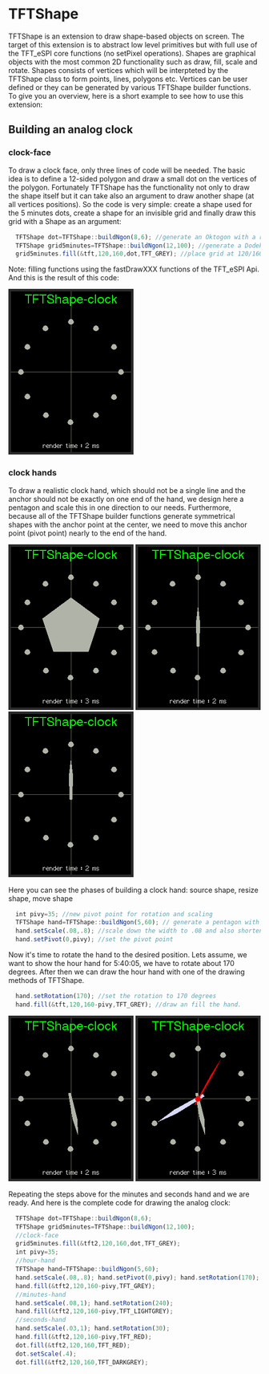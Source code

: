 # TFTShape
TFTShape is an extension  to draw shape-based objects on screen. The target of this extension is to abstract low level primitives but with full use of the TFT_eSPI core functions (no setPixel operations). Shapes are graphical objects with the most common 2D functionality such as draw, fill, scale and rotate. Shapes consists of vertices which will be interpteted by the TFTShape class to form points, lines, polygons etc. Vertices can be user defined or they can be generated by various TFTShape  builder functions. To give you an overview, here is a short example to see how to use this extension:
## Building an analog clock
### clock-face
To draw a clock face, only three lines of code will be needed. The basic idea is to define a 12-sided polygon and draw a small dot on the vertices of the polygon. Fortunately TFTShape has the functionality not only to draw the shape itself but it can take also an argument to draw another shape (at all vertices positions). So the code is very simple: create a shape used for the 5 minutes dots, create a shape for an invisible grid and finally draw this grid with a Shape as an argument:
```javascript
  TFTShape dot=TFTShape::buildNgon(8,6); //generate an Oktogon with a radius of 6 
  TFTShape grid5minutes=TFTShape::buildNgon(12,100); //generate a Dodekagon with a radius of 100
  grid5minutes.fill(&tft,120,160,dot,TFT_GREY); //place grid at 120/160 and draw/fill all vertices with the dot-shape 

```
Note: filling functions using the  fastDrawXXX functions of the TFT_eSPI Api.
And this is the result of this code:

![clock-face](images/screenshot_4571.png)
### clock hands
To draw a realistic clock hand, which should not be a single line and the anchor should not be exactly on one end of the hand, we design here a pentagon and scale this in one direction to our needs. Furthermore, because all of the TFTShape builder functions generate symmetrical shapes with the anchor point at the center, we need to move this anchor point (pivot point) nearly to the end of the hand.

![clock-face](images/screenshot_4552.png) ![clock-face](images/screenshot_4560.png) ![clock-face](images/screenshot_4551.png)

Here you can see the phases of building a clock hand: source shape, resize shape, move shape

```javascript
  int pivy=35; //new pivot point for rotation and scaling
  TFTShape hand=TFTShape::buildNgon(5,60); // generate a pentagon with a radius of 60
  hand.setScale(.08,.8); //scale down the width to .08 and also shorten the hand  with a facor of .8
  hand.setPivot(0,pivy); //set the pivot point
```
Now it's time to rotate the hand to the desired position. Lets assume, we want to show the hour hand for 5:40:05, we have to rotate about 170 degrees. After then we can draw the hour hand with one of the drawing methods of TFTShape.
```javascript
  hand.setRotation(170); //set the rotation to 170 degrees 
  hand.fill(&tft,120,160-pivy,TFT_GREY); //draw an fill the hand. 
```
![clock-face](images/screenshot_4547.png)  ![clock-face](images/screenshot_4578.png)

Repeating the steps above for the minutes and seconds hand and we are ready. And here is the complete code for drawing the analog clock:
```javascript
  TFTShape dot=TFTShape::buildNgon(8,6);
  TFTShape grid5minutes=TFTShape::buildNgon(12,100);
  //clock-face 
  grid5minutes.fill(&tft2,120,160,dot,TFT_GREY);
  int pivy=35;
  //hour-hand
  TFTShape hand=TFTShape::buildNgon(5,60);
  hand.setScale(.08,.8); hand.setPivot(0,pivy); hand.setRotation(170);
  hand.fill(&tft2,120,160-pivy,TFT_GREY);
  //minutes-hand
  hand.setScale(.08,1); hand.setRotation(240);
  hand.fill(&tft2,120,160-pivy,TFT_LIGHTGREY);
  //seconds-hand
  hand.setScale(.03,1); hand.setRotation(30); 
  hand.fill(&tft2,120,160-pivy,TFT_RED);
  dot.fill(&tft2,120,160,TFT_RED);
  dot.setScale(.4);
  dot.fill(&tft2,120,160,TFT_DARKGREY);
```

